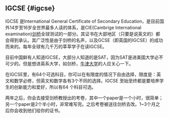 ## IGCSE {#igcse}

IGCSE 是International General Certificate of Secondary Education，是目前国外14岁至16岁全世界最多人读的体系，是CIE(Cambrige International examination)[剑桥](http://baike.baidu.com/view/38338.htm)全球测试的一部分。其证书在大部地区（只要是说英文的）都会得到承认。其广泛性是由于剑桥的名声，以及GCSE（即英国的IGCSE）的成功而来的。每年全球有几千万的莘莘学子在读IGCSE。

目前中国鲜有人知道IGCSE，大部分人知道的是SAT，因为SAT是进美国大学必不可少的。但是想进英系大学，如剑桥，[牛津大学](http://baike.baidu.com/view/9720.htm)的人应关心一下。

在IGCSE里，有64个可选科目，你可以在有限度的情况下自由选择，限度是：英文和数学必修，但英文和数学各有3个不同的选择。IGCSE 至始至终都是要培养学生的创新能力和爱好，所以有64 个科目可选。

两年之后，你会去接受剑桥教授出的考卷，其中一个paper是一个小时，很简单；另一个paper是2个半小时，非常难写完。之后考卷被送往剑桥去改。1~3个月之后你会收到他们给你的证书。